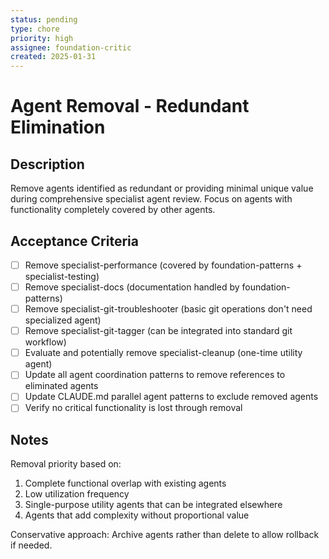 ```yaml
---
status: pending
type: chore
priority: high
assignee: foundation-critic
created: 2025-01-31
---
```


# Agent Removal - Redundant Elimination

## Description
Remove agents identified as redundant or providing minimal unique value during comprehensive specialist agent review. Focus on agents with functionality completely covered by other agents.

## Acceptance Criteria
- [ ] Remove specialist-performance (covered by foundation-patterns + specialist-testing)
- [ ] Remove specialist-docs (documentation handled by foundation-patterns)
- [ ] Remove specialist-git-troubleshooter (basic git operations don't need specialized agent)
- [ ] Remove specialist-git-tagger (can be integrated into standard git workflow)
- [ ] Evaluate and potentially remove specialist-cleanup (one-time utility agent)
- [ ] Update all agent coordination patterns to remove references to eliminated agents
- [ ] Update CLAUDE.md parallel agent patterns to exclude removed agents
- [ ] Verify no critical functionality is lost through removal

## Notes
Removal priority based on:
1. Complete functional overlap with existing agents
2. Low utilization frequency
3. Single-purpose utility agents that can be integrated elsewhere
4. Agents that add complexity without proportional value

Conservative approach: Archive agents rather than delete to allow rollback if needed.
